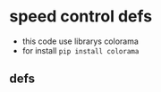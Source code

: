 # speed control defs
- this code use librarys colorama
- for install
`pip install colorama`
## defs

